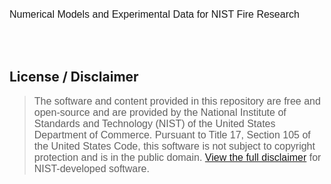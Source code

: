<font face='calibri,helvetica,arial,sans-serif' size='3'>

Numerical Models and Experimental Data for NIST Fire Research<br>
<br>
</font>

<br>

<h2>License / Disclaimer</h2>

<font face='calibri,helvetica,arial,sans-serif' size='3'>
<blockquote>The software and content provided in this repository are free and open-source and are provided by the National Institute of Standards and Technology (NIST) of the United States Department of Commerce. Pursuant to Title 17, Section 105 of the United States Code, this software is not subject to copyright protection and is in the public domain. <a href='http://www.nist.gov/public_affairs/disclaimer.cfm'>View the full disclaimer</a> for NIST-developed software.<br>
</font></blockquote>

<br>